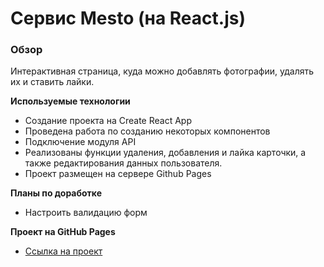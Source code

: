 # Сервис Mesto (на React.js)

### Обзор
Интерактивная страница, куда можно добавлять фотографии, удалять их и ставить лайки.

**Используемые технологии**
* Создание проекта на Create React App
* Проведена работа по созданию некоторых компонентов
* Подключение модуля API
* Реализованы функции удаления, добавления и лайка карточки, а также редактирования данных пользователя.
* Проект размещен на сервере Github Pages

**Планы по доработке**
* Настроить валидацию форм

**Проект на GitHub Pages**
* [Ссылка на проект](https://frik580.github.io/mesto-react/)

